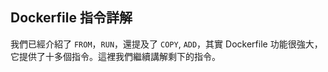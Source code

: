 ## Dockerfile 指令詳解

我們已經介紹了 `FROM`，`RUN`，還提及了 `COPY`, `ADD`，其實 Dockerfile 功能很強大，它提供了十多個指令。這裡我們繼續講解剩下的指令。
